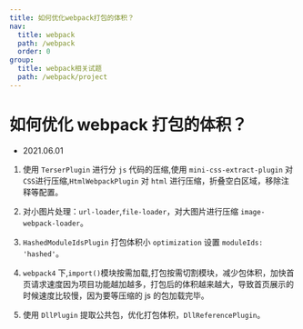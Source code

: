 ```yaml
---
title: 如何优化webpack打包的体积？
nav:
  title: webpack
  path: /webpack
  order: 0
group:
  title: webpack相关试题
  path: /webpack/project
---
```


# 如何优化 webpack 打包的体积？

- 2021.06.01

1. 使用 `TerserPlugin` 进行分 `js` 代码的压缩,使用 `mini-css-extract-plugin` 对 `CSS`进行压缩,`HtmlWebpackPlugin` 对 `html` 进行压缩，折叠空白区域，移除注释等配置。

2. 对小图片处理：`url-loader`,`file-loader`，对大图片进行压缩 `image-webpack-loader`。

3. `HashedModuleIdsPlugin` 打包体积小 `optimization` 设置 `moduleIds: 'hashed'`。

4. `webpack4` 下,`import()`模块按需加载,打包按需切割模块，减少包体积，加快首页请求速度因为项目功能越加越多，打包后的体积越来越大，导致首页展示的时候速度比较慢，因为要等压缩的 js 的包加载完毕。

5. 使用 `DllPlugin` 提取公共包，优化打包体积，`DllReferencePlugin`。
